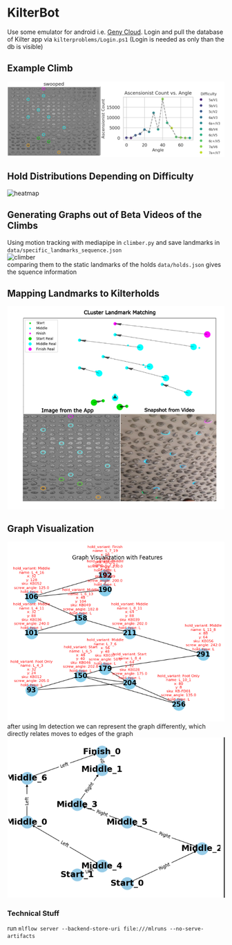 # KilterBot

Use some emulator for android i.e. [Geny Cloud](https://cloud.geny.io/).
Login and pull the database of Kilter app via `kilterproblems/Login.ps1` (Login is needed as only than the db is visible) <br>

## Example Climb 
![kilterimage](data/pngs/example_output.png)

## Hold Distributions Depending on Difficulty
![heatmap](data/pngs/kilter_heatmap.png)

## Generating Graphs out of Beta Videos of the Climbs 
Using motion tracking with mediapipe in `climber.py` and save landmarks in `data/specific_landmarks_sequence.json` <br>
![climber](data/pngs/climber.gif) <br>
comparing them to the static landmarks of the holds `data/holds.json` gives the squence information

## Mapping Landmarks to Kilterholds 
![climber](data/pngs/hold_matching.png) <br>

## Graph Visualization
![swooped](data/pngs/swooped.png) <br>
after using lm detection we can represent the graph differently, which directly relates moves to edges of the graph <br>
![Alt text](data/pngs/lm_graph.png)
### Technical Stuff 
run `mlflow server --backend-store-uri file:///mlruns --no-serve-artifacts` 
